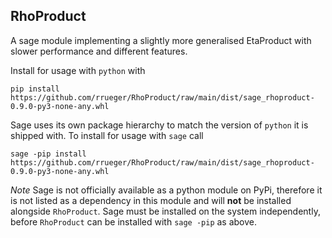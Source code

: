 RhoProduct
----------

A sage module implementing a slightly more generalised EtaProduct with slower
performance and different features.

Install for usage with `python` with

    pip install https://github.com/rrueger/RhoProduct/raw/main/dist/sage_rhoproduct-0.9.0-py3-none-any.whl

Sage uses its own package hierarchy to match the version of `python` it is
shipped with. To install for usage with `sage` call

    sage -pip install https://github.com/rrueger/RhoProduct/raw/main/dist/sage_rhoproduct-0.9.0-py3-none-any.whl

*Note* Sage is not officially available as a python module on PyPi, therefore it
is not listed as a dependency in this module and will **not** be installed
alongside `RhoProduct`. Sage must be installed on the system independently,
before `RhoProduct` can be installed with `sage -pip` as above.
